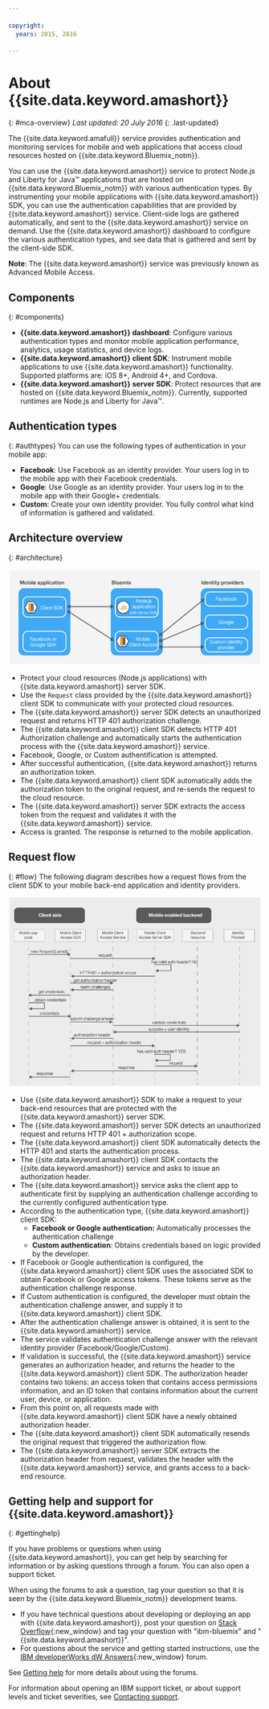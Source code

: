 ```yaml
---

copyright:
  years: 2015, 2016

---
```


# About {{site.data.keyword.amashort}}
{: #mca-overview}
*Last updated: 20 July 2016*
{: .last-updated}

The {{site.data.keyword.amafull}} service provides authentication and monitoring services for mobile and web applications that access cloud resources hosted on {{site.data.keyword.Bluemix_notm}}.

You can use the {{site.data.keyword.amashort}} service to protect Node.js and Liberty for Java&trade; applications that are hosted on {{site.data.keyword.Bluemix_notm}} with various authentication types. By instrumenting your mobile applications with {{site.data.keyword.amashort}} SDK, you can use the authentication capabilities that are provided by {{site.data.keyword.amashort}} service. Client-side logs are gathered automatically, and sent to the {{site.data.keyword.amashort}} service on demand. Use the {{site.data.keyword.amashort}} dashboard to configure the various authentication types, and see data that is gathered and sent by the client-side SDK.

**Note**: The {{site.data.keyword.amashort}}  service was previously known as Advanced Mobile Access.

## Components
{: #components}

* **{{site.data.keyword.amashort}} dashboard**: Configure various authentication types and monitor mobile application performance, analytics, usage statistics, and device logs.
* **{{site.data.keyword.amashort}} client SDK**: Instrument mobile applications to use {{site.data.keyword.amashort}}  functionality. Supported platforms are: iOS 8+, Android 4+, and Cordova.
* **{{site.data.keyword.amashort}} server SDK**: Protect resources that are hosted on {{site.data.keyword.Bluemix_notm}}. Currently, supported runtimes are Node.js and Liberty for Java&trade;.

## Authentication types
{: #authtypes}
You can use the following types of authentication in your mobile app:
* **Facebook**: Use Facebook as an identity provider. Your users log in to the mobile app with their Facebook credentials.
* **Google**: Use Google as an identity provider. Your users log in to the mobile app with their Google+ credentials.
* **Custom**: Create your own identity provider. You fully control what kind of information is gathered and validated.

## Architecture overview
{: #architecture}

![image](images/mca-overview.jpg)

* Protect your cloud resources (Node.js applications) with {{site.data.keyword.amashort}} server SDK.
* Use the `Request` class provided by the {{site.data.keyword.amashort}} client SDK to communicate with your protected cloud resources.
* The {{site.data.keyword.amashort}} server SDK detects an unauthorized request and returns HTTP 401 authorization challenge.
* The {{site.data.keyword.amashort}} client SDK detects HTTP 401 Authorization challenge and automatically starts the authentication process with the {{site.data.keyword.amashort}}  service.
* Facebook, Google, or Custom authentification is attempted.
* After successful authentication, {{site.data.keyword.amashort}} returns an authorization token.
* The {{site.data.keyword.amashort}} client SDK automatically adds the authorization token to the original request, and re-sends the request to the cloud resource.
* The {{site.data.keyword.amashort}}  server SDK extracts the access token from the request and validates it with the {{site.data.keyword.amashort}} service.
* Access is granted.  The response is returned to the mobile application.

## Request flow
{: #flow}
The following diagram describes how a request flows from the client SDK to your mobile back-end application and identity providers.

![image](images/mca-sequence-overview.jpg)

* Use {{site.data.keyword.amashort}} SDK to make a request to your back-end resources that are protected with the {{site.data.keyword.amashort}} server SDK.
* The {{site.data.keyword.amashort}} server SDK detects an unauthorized request and returns HTTP 401 + authorization scope.
* The {{site.data.keyword.amashort}} client SDK automatically detects the HTTP 401 and starts the authentication process.
* The {{site.data.keyword.amashort}} client SDK contacts the {{site.data.keyword.amashort}} service and asks to issue an authorization header.
* The {{site.data.keyword.amashort}} service asks the client app to authenticate first by supplying an authentication challenge according to the currently configured authentication type.
* According to the authentication type, {{site.data.keyword.amashort}} client SDK:
   * **Facebook or Google authentication:** Automatically processes the authentication challenge
   * **Custom authentication**: Obtains credentials based on logic provided by the developer.
* If Facebook or Google authentication is configured, the {{site.data.keyword.amashort}} client SDK uses the associated SDK to obtain Facebook or Google access tokens. These tokens serve as the authentication challenge response.
* If Custom authentication is configured, the developer must obtain the authentication challenge answer, and supply it to {{site.data.keyword.amashort}} client SDK.
* After the authentication challenge answer is obtained, it is sent to the {{site.data.keyword.amashort}} service.
* The service validates authentication challenge answer with the relevant identity provider (Facebook/Google/Custom).
* If validation is successful, the {{site.data.keyword.amashort}} service generates an authorization header, and returns the header to the {{site.data.keyword.amashort}} client SDK. The authorization header contains two tokens: an access token that contains access permissions information, and an ID token that contains information about the current user, device, or application.
* From this point on, all requests made with {{site.data.keyword.amashort}} client SDK have a newly obtained authorization header.
* The {{site.data.keyword.amashort}} client SDK automatically resends the original request that triggered the authorization flow.
* The {{site.data.keyword.amashort}} server SDK extracts the authorization header from request, validates the header with the  {{site.data.keyword.amashort}} service, and grants access to a back-end resource.


## Getting help and support for {{site.data.keyword.amashort}}

{: #gettinghelp}

If you have problems or questions when using {{site.data.keyword.amashort}}, you can get help by searching for information or by asking questions through a forum. You can also open a support ticket.

When using the forums to ask a question, tag your question so that it is seen by the {{site.data.keyword.Bluemix_notm}} development teams.

* If you have technical questions about developing or deploying an app with {{site.data.keyword.amashort}}, post your question on [Stack Overflow](http://stackoverflow.com/search?q={{site.data.keyword.amashort}}+ibm-bluemix){:new_window} and tag your question with "ibm-bluemix" and "{{site.data.keyword.amashort}}".
* For questions about the service and getting started instructions, use the [IBM developerWorks dW Answers](https://developer.ibm.com/answers/search.html?f=&type=question&redirect=search%2Fsearch&sort=relevance&q=mobile+client+access%20%2B[bluemix]){:new_window} forum.

See [Getting help](https://www.{DomainName}/docs/support/index.html#getting-help) for more details about using the forums.

For information about opening an IBM support ticket, or about support levels and ticket severities, see [Contacting support](https://www.{DomainName}/docs/support/index.html#contacting-support).

